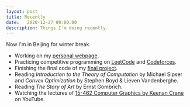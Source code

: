 ```yaml
---
layout: post
title: Recently
date:   2020-12-27 00:00:00
description: Things I'm doing recently.
---
```


Now I'm in Beijing for winter break.
- Working on my [personal webpage](https://elvis-pan.github.io).
- Practicing competitive programming on [LeetCode](https://leetcode.com/elvis-pan/) and [Codeforces](https://codeforces.com/profile/elvispan).
- Finishing the final code of my [final project](https://github.com/elvis-pan/music-lstm-rbm).
- Reading *Introduction to the Theory of Computation* by Michael Sipser and *Convex Optimization* by Stephen Boyd & Lieven Vandenberghe.
- Reading *The Story of Art* by Ernst Gombrich.
- Watching the lectures of [15-462 Computer Graphics by Keenan Crane](https://www.youtube.com/playlist?list=PL9_jI1bdZmz2emSh0UQ5iOdT2xRHFHL7E) on YouTube.
